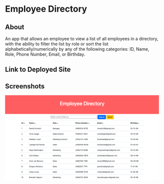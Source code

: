 # Employee Directory

## About
An app that allows an employee to view a list of all employees in a directory, with the ability to filter the list by role or sort the list alphabetically/numerically by any of the following categories: ID, Name, Role, Phone Number, Email, or Birthday.

## Link to Deployed Site

## Screenshots
![ID Sorted List](./screenshots/idSorted.png)